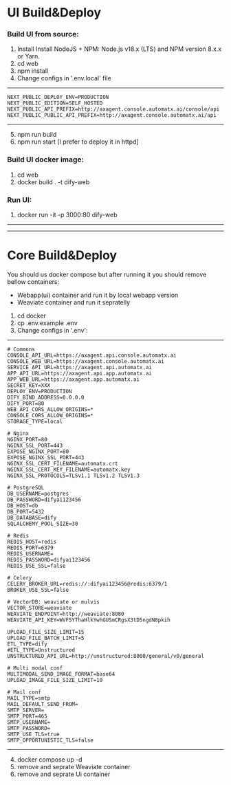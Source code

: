 # UI Build&Deploy

### Build UI from source:
1) Install Install NodeJS + NPM: Node.js v18.x (LTS) and NPM version 8.x.x or Yarn.
2) cd web
3) npm install
4) Change configs in '.env.local' file
***
    NEXT_PUBLIC_DEPLOY_ENV=PRODUCTION
    NEXT_PUBLIC_EDITION=SELF_HOSTED 
    NEXT_PUBLIC_API_PREFIX=http://axagent.console.automatx.ai/console/api
    NEXT_PUBLIC_PUBLIC_API_PREFIX=http://axagent.console.automatx.ai/api
***
5) npm run build
6) npm run start [I prefer to deploy it in httpd]

### Build UI docker image:
1) cd web
2) docker build . -t dify-web


### Run UI:
1) docker run -it -p 3000:80 dify-web

---
---

# Core Build&Deploy
You should us docker compose but after running it you should remove bellow containers:
 - Webapp(ui) container and run it by local webapp version
 - Weaviate container and run it sepratelly 

1) cd docker
2) cp .env.example .env
3) Change configs in '.env':
***
    # Commons
    CONSOLE_API_URL=https://axagent.api.console.automatx.ai
    CONSOLE_WEB_URL=https://axagent.console.automatx.ai
    SERVICE_API_URL=https://axagent.api.automatx.ai
    APP_API_URL=https://axagent.api.app.automatx.ai
    APP_WEB_URL=https://axagent.app.automatx.ai
    SECRET_KEY=XXX
    DEPLOY_ENV=PRODUCTION
    DIFY_BIND_ADDRESS=0.0.0.0
    DIFY_PORT=80
    WEB_API_CORS_ALLOW_ORIGINS=*
    CONSOLE_CORS_ALLOW_ORIGINS=*
    STORAGE_TYPE=local

    # Nginx
    NGINX_PORT=80
    NGINX_SSL_PORT=443
    EXPOSE_NGINX_PORT=80
    EXPOSE_NGINX_SSL_PORT=443
    NGINX_SSL_CERT_FILENAME=automatx.crt
    NGINX_SSL_CERT_KEY_FILENAME=automatx.key
    NGINX_SSL_PROTOCOLS=TLSv1.1 TLSv1.2 TLSv1.3
    
    # PostgreSQL
    DB_USERNAME=postgres
    DB_PASSWORD=difyai123456
    DB_HOST=db
    DB_PORT=5432
    DB_DATABASE=dify
    SQLALCHEMY_POOL_SIZE=30

    # Redis
    REDIS_HOST=redis
    REDIS_PORT=6379
    REDIS_USERNAME=
    REDIS_PASSWORD=difyai123456
    REDIS_USE_SSL=false
    
    # Celery
    CELERY_BROKER_URL=redis://:difyai123456@redis:6379/1
    BROKER_USE_SSL=false

    # VectorDB: weaviate or mulvis
    VECTOR_STORE=weaviate
    WEAVIATE_ENDPOINT=http://weaviate:8080
    WEAVIATE_API_KEY=WVF5YThaHlkYwhGUSmCRgsX3tD5ngdN8pkih
    
    UPLOAD_FILE_SIZE_LIMIT=15
    UPLOAD_FILE_BATCH_LIMIT=5
    ETL_TYPE=dify
    #ETL_TYPE=Unstructured
    UNSTRUCTURED_API_URL=http://unstructured:8000/general/v0/general
    
    # Multi modal conf
    MULTIMODAL_SEND_IMAGE_FORMAT=base64
    UPLOAD_IMAGE_FILE_SIZE_LIMIT=10

    # Mail conf
    MAIL_TYPE=smtp
    MAIL_DEFAULT_SEND_FROM=
    SMTP_SERVER=
    SMTP_PORT=465
    SMTP_USERNAME=
    SMTP_PASSWORD=
    SMTP_USE_TLS=true
    SMTP_OPPORTUNISTIC_TLS=false
***
4) docker compose up -d
5) remove and seprate Weaviate container
6) remove and seprate Ui container
